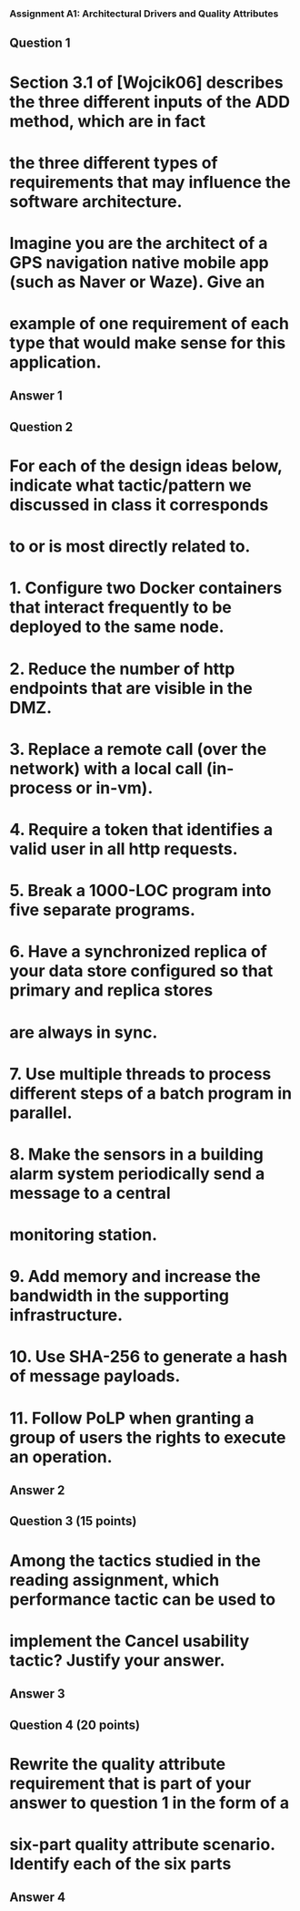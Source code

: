 ### Assignment A1: Architectural Drivers and Quality Attributes
## Question 1
# Section 3.1 of [Wojcik06] describes the three different inputs of the ADD method, which are in fact
# the three different types of requirements that may influence the software architecture.
# Imagine you are the architect of a GPS navigation native mobile app (such as Naver or Waze). Give an
# example of one requirement of each type that would make sense for this application.

## Answer 1

## Question 2
# For each of the design ideas below, indicate what tactic/pattern we discussed in class it corresponds
# to or is most directly related to.
# 1. Configure two Docker containers that interact frequently to be deployed to the same node.
# 2. Reduce the number of http endpoints that are visible in the DMZ.
# 3. Replace a remote call (over the network) with a local call (in-process or in-vm).
# 4. Require a token that identifies a valid user in all http requests.
# 5. Break a 1000-LOC program into five separate programs.
# 6. Have a synchronized replica of your data store configured so that primary and replica stores
# are always in sync.
# 7. Use multiple threads to process different steps of a batch program in parallel.
# 8. Make the sensors in a building alarm system periodically send a message to a central
# monitoring station.
# 9. Add memory and increase the bandwidth in the supporting infrastructure.
# 10. Use SHA-256 to generate a hash of message payloads.
# 11. Follow PoLP when granting a group of users the rights to execute an operation.

## Answer 2

## Question 3 (15 points)
# Among the tactics studied in the reading assignment, which performance tactic can be used to
# implement the Cancel usability tactic? Justify your answer.

## Answer 3

## Question 4 (20 points)
# Rewrite the quality attribute requirement that is part of your answer to question 1 in the form of a
# six-part quality attribute scenario. Identify each of the six parts

## Answer 4
